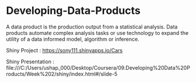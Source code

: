 # Developing-Data-Products
A data product is the production output from a statistical analysis. Data products automate complex analysis tasks or use technology to expand the utility of a data informed model, algorithm or inference.

 Shiny Project      : https://sony111.shinyapps.io/Cars
 
 Shiny Presentation : file:///C:/Users/ushap_000/Desktop/Coursera/09.Developing%20Data%20Products/Week%202/shiny/index.html#/slide-5
